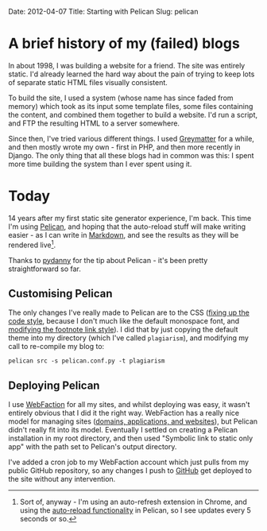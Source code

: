 Date: 2012-04-07
Title: Starting with Pelican
Slug: pelican

# A brief history of my (failed) blogs

In about 1998, I was building a website for a friend. The site was entirely
static. I'd already learned the hard way about the pain of trying to keep lots
of separate static HTML files visually consistent.

To build the site, I used a system (whose name has since faded from memory)
which took as its input some template files, some files containing the
content, and combined them together to build a website. I'd run a script,
and FTP the resulting HTML to a server somewhere.

Since then, I've tried various different things. I used [Greymatter][greymatter]
for a while, and then mostly wrote my own - first in PHP, and then more
recently in Django. The only thing that all these blogs had in common was this:
I spent more time building the system than I ever spent using it.

# Today

14 years after my first static site generator experience, I'm back. This time
I'm using [Pelican][pelican], and hoping that the auto-reload stuff will make
writing easier - as I can write in [Markdown][markdown], and see the results
as they will be rendered live[^1].

Thanks to [pydanny][pydanny-blog] for the tip about Pelican - it's been pretty
straightforward so far.

## Customising Pelican

The only changes I've really made to Pelican are to the CSS ([fixing up the
code style][css-code], because I don't much like the default monospace font,
and [modifying the footnote link style][css-footnotes]). I did that by just
copying the default theme into my directory (which I've called `plagiarism`),
and modifying my call to re-compile my blog to:

    pelican src -s pelican.conf.py -t plagiarism

## Deploying Pelican

I use [WebFaction][webfaction] for all my sites, and whilst deploying was easy,
it wasn't entirely obvious that I did it the right way. WebFaction has a really
nice model for managing sites ([domains, applications, and websites][webfaction-help]),
but Pelican didn't really fit into its model. Eventually I settled on creating
a Pelican installation in my root directory, and then used "Symbolic link to
static only app" with the path set to Pelican's output directory.

I've added a cron job to my WebFaction account which just pulls from my public
GitHub repository, so any changes I push to [GitHub][dmr-repo] get deployed to
the site without any intervention.


[^1]: Sort of, anyway - I'm using an auto-refresh extension in Chrome, and
      using the [auto-reload functionality][pelican-reload] in Pelican, so I
      see updates every 5 seconds or so.

[greymatter]: http://en.wikipedia.org/wiki/Greymatter_(software) "Read the history of Greymatter"
[pelican]: http://pelican.readthedocs.org/en/latest/ "Find out about Pelican"
[markdown]: http://daringfireball.net/projects/markdown/ "Find out about Markdown, a text-to-HTML tool for web writers by John Gruber"
[pelican-reload]: http://pelican.notmyidea.org/en/2.8/getting_started.html#autoreload
[pydanny-blog]: http://pydanny.com/choosing-a-new-python-based-blog-engine.html "Read Daniel Greenfeld's entry on getting started with Pelican"
[css-code]: https://github.com/dominicrodger/dominicrodger.com/commit/61e81d568087a92e2bb41dc619966075566fb81e
[css-footnotes]: https://github.com/dominicrodger/dominicrodger.com/commit/54d99084c8b6777cd77c31fe1157718fc1a612b7
[webfaction]: http://www.webfaction.com/?affiliate=dominicrodger "Get hosted with WebFaction"
[webfaction-help]: http://docs.webfaction.com/user-guide/websites.html "Read a bit about WebFaction's model for managing websites"
[dmr-repo]: https://github.com/dominicrodger/dominicrodger.com "View this site's GitHub repository"
